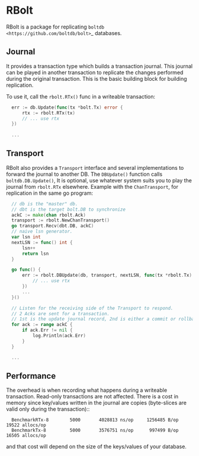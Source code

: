 RBolt
=====

RBolt is a package for replicating `boltdb <https://github.com/boltdb/bolt>`_ databases.

Journal
-------

It provides a transaction type which builds a transaction journal. This journal can be played in another transaction to replicate the changes performed during the original transaction.
This is the basic building block for building replication.


To use it, call the `rbolt.RTx()` func in a writeable transaction:

```go
  err := db.Update(func(tx *bolt.Tx) error {
      rtx := rbolt.RTx(tx)
      // ... use rtx
  })
  
  ...
```

Transport
---------

RBolt also provides a `Transport` interface and several implementations to forward the journal to another DB. The `DBUpdate()` function calls `boltdb.DB.Update()`, 
It is optional, use whatever system suits you to play the journal from `rbolt.RTx` elsewhere.
Example with the `ChanTransport`, for replication in the same go program:

```go
  // db is the "master" db.
  // dbt is the target bolt.DB to synchronize
  ackC := make(chan rbolt.Ack)
  transport := rbolt.NewChanTransport()
  go transport.Recv(dbt.DB, ackC)
  // naive lsn generator.
  var lsn int
  nextLSN := func() int {
      lsn++
      return lsn
  }

  go func() {
      err := rbolt.DBUpdate(db, transport, nextLSN, func(tx *rbolt.Tx) error {
          // ... use rtx
      })
      ...
  }()

  // Listen for the receiving side of the Transport to respond.
  // 2 Acks are sent for a transaction.
  // 1st is the update journal record, 2nd is either a commit or rollback record.
  for ack := range ackC {
      if ack.Err != nil {
          log.Println(ack.Err)
      }
  }

  ...
```

Performance
-----------

The overhead is when recording what happens during a writeable transaction. Read-only transactions are not affected.
There is a cost in memory since key/values written in the journal are copies (byte-slices are valid only during the transaction)::

```
  BenchmarkRTx-8   	    5000	   4028813 ns/op	 1256485 B/op	   19522 allocs/op
  BenchmarkTx-8    	    5000	   3576751 ns/op	  997499 B/op	   16505 allocs/op
```

and that cost will depend on the size of the keys/values of your database.
